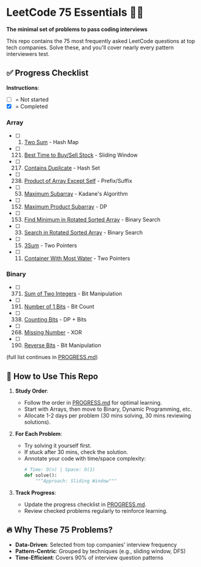 # LeetCode 75 Essentials 🧑‍💻
**The minimal set of problems to pass coding interviews**

This repo contains the 75 most frequently asked LeetCode questions at top tech companies. Solve these, and you'll cover nearly every pattern interviewers test.

## ✅ **Progress Checklist**
**Instructions**:
- [ ] = Not started
- [x] = Completed

### **Array**
- [ ] 1. [Two Sum](https://leetcode.com/problems/two-sum/) - Hash Map
- [ ] 121. [Best Time to Buy/Sell Stock](https://leetcode.com/problems/best-time-to-buy-and-sell-stock/) - Sliding Window
- [ ] 217. [Contains Duplicate](https://leetcode.com/problems/contains-duplicate/) - Hash Set
- [ ] 238. [Product of Array Except Self](https://leetcode.com/problems/product-of-array-except-self/) - Prefix/Suffix
- [ ] 53. [Maximum Subarray](https://leetcode.com/problems/maximum-subarray/) - Kadane's Algorithm
- [ ] 152. [Maximum Product Subarray](https://leetcode.com/problems/maximum-product-subarray/) - DP
- [ ] 153. [Find Minimum in Rotated Sorted Array](https://leetcode.com/problems/find-minimum-in-rotated-sorted-array/) - Binary Search
- [ ] 33. [Search in Rotated Sorted Array](https://leetcode.com/problems/search-in-rotated-sorted-array/) - Binary Search
- [ ] 15. [3Sum](https://leetcode.com/problems/3sum/) - Two Pointers
- [ ] 11. [Container With Most Water](https://leetcode.com/problems/container-with-most-water/) - Two Pointers

### **Binary**
- [ ] 371. [Sum of Two Integers](https://leetcode.com/problems/sum-of-two-integers/) - Bit Manipulation
- [ ] 191. [Number of 1 Bits](https://leetcode.com/problems/number-of-1-bits/) - Bit Count
- [ ] 338. [Counting Bits](https://leetcode.com/problems/counting-bits/) - DP + Bits
- [ ] 268. [Missing Number](https://leetcode.com/problems/missing-number/) - XOR
- [ ] 190. [Reverse Bits](https://leetcode.com/problems/reverse-bits/) - Bit Manipulation

(full list continues in [PROGRESS.md](PROGRESS.md))

## 🚀 **How to Use This Repo**
1. **Study Order**:
   - Follow the order in [PROGRESS.md](PROGRESS.md) for optimal learning.
   - Start with Arrays, then move to Binary, Dynamic Programming, etc.
   - Allocate 1-2 days per problem (30 mins solving, 30 mins reviewing solutions).

2. **For Each Problem**:
   - Try solving it yourself first.
   - If stuck after 30 mins, check the solution.
   - Annotate your code with time/space complexity:
     ```python
     # Time: O(n) | Space: O(1)
     def solve():
         """Approach: Sliding Window"""
     ```

3. **Track Progress**:
   - Update the progress checklist in [PROGRESS.md](PROGRESS.md).
   - Review checked problems regularly to reinforce learning.

## 🔥 **Why These 75 Problems?**
- **Data-Driven**: Selected from top companies' interview frequency
- **Pattern-Centric**: Grouped by techniques (e.g., sliding window, DFS)
- **Time-Efficient**: Covers 90% of interview question patterns